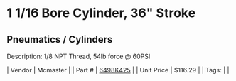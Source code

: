# 1 1/16 Bore Cylinder, 36" Stroke
## Pneumatics / Cylinders
Description: 	1/8 NPT Thread, 54lb force @ 60PSI 

| Vendor | Mcmaster | 
| Part # | [6498K425](https://www.mcmaster.com/#6498K425) | 
| Unit Price | $116.29 | 
| Tags: |  | 
